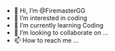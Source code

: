 - 👋 Hi, I’m @FiremasterGG
- 👀 I’m interested in coding
- 🌱 I’m currently learning Coding
- 💞️ I’m looking to collaborate on ...
- 📫 How to reach me ...

<!---
FiremasterGG/FiremasterGG is a ✨ special ✨ repository because its `README.md` (this file) appears on your GitHub profile.
You can click the Preview link to take a look at your changes.
--->
